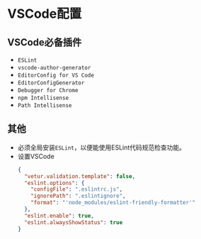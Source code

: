 # VSCode配置

## VSCode必备插件

- `ESLint`
- `vscode-author-generator`
- `EditorConfig for VS Code`
- `EditorConfigGenerator`
- `Debugger for Chrome`
- `npm Intellisense`
- `Path Intellisense`

## 其他

- 必须全局安装`ESLint`，以便能使用ESLint代码规范检查功能。
- 设置VSCode
    ```json
    {
      "vetur.validation.template": false,
      "eslint.options": {
        "configFile": ".eslintrc.js",
        "ignorePath": ".eslintignore",
        "format": "'node_modules/eslint-friendly-formatter'"
      },
      "eslint.enable": true,
      "eslint.alwaysShowStatus": true
    }
    ```
